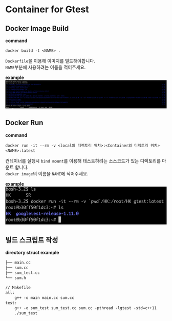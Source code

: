 # Container for Gtest

## Docker Image Build
**command**
```
docker build -t <NAME> .
```
`Dockerfile`을 이용해 이미지를 빌드해야합니다. \
`NAME`부분에 사용하려는 이름을 적어주세요.

**example**
![build_result](./images/build_result.jpg)

## Docker Run
**command**
```
docker run -it --rm -v <local의 디렉토리 위치>:<Container의 디렉토리 위치> <NAME>:latest
```
컨테이너를 실행시 `bind mount`를 이용해 테스트하려는 소스코드가 있는 디렉토리를 마운트 합니다. \
`docker image`의 이름을 `NAME`에 적어주세요.

**example**
![run_result](./images/run_result.jpg)

## 빌드 스크립트 작성
**directory struct example**
```
├── main.cc
├── sum.cc
├── sum_test.cc
└── sum.h
```
```
// Makefile
all:
	g++ -o main main.cc sum.cc
test:
	g++ -o sum_test sum_test.cc sum.cc -pthread -lgtest -std=c++11
	./sum_test
```